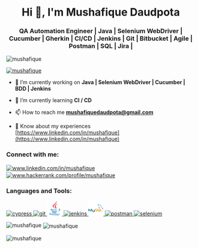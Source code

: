<h1 align="center">Hi 👋, I'm Mushafique Daudpota</h1>
<h3 align="center">QA Automation Engineer | Java | Selenium WebDriver | Cucumber | Gherkin | CI/CD | Jenkins | Git | Bitbucket | Agile | Postman | SQL | Jira |</h3>

<p align="left"> <img src="https://komarev.com/ghpvc/?username=mushafique&label=Profile%20views&color=0e75b6&style=flat" alt="mushafique" /> </p>

<p align="left"> <a href="https://github.com/ryo-ma/github-profile-trophy"><img src="https://github-profile-trophy.vercel.app/?username=mushafique" alt="mushafique" /></a> </p>

- 🔭 I’m currently working on **Java | Selenium WebDriver | Cucumber | BDD | Jenkins**

- 🌱 I’m currently learning **CI / CD**

- 📫 How to reach me **mushafiquedaudpota@gmail.com**

- 📄 Know about my experiences [https://www.linkedin.com/in/mushafique](https://www.linkedin.com/in/mushafique)

<h3 align="left">Connect with me:</h3>
<p align="left">
<a href="https://linkedin.com/in/www.linkedin.com/in/mushafique" target="blank"><img align="center" src="https://raw.githubusercontent.com/rahuldkjain/github-profile-readme-generator/master/src/images/icons/Social/linked-in-alt.svg" alt="www.linkedin.com/in/mushafique" height="30" width="40" /></a>
<a href="https://www.hackerrank.com/www.hackerrank.com/profile/mushafique" target="blank"><img align="center" src="https://raw.githubusercontent.com/rahuldkjain/github-profile-readme-generator/master/src/images/icons/Social/hackerrank.svg" alt="www.hackerrank.com/profile/mushafique" height="30" width="40" /></a>
</p>

<h3 align="left">Languages and Tools:</h3>
<p align="left"> <a href="https://www.cypress.io" target="_blank" rel="noreferrer"> <img src="https://raw.githubusercontent.com/simple-icons/simple-icons/6e46ec1fc23b60c8fd0d2f2ff46db82e16dbd75f/icons/cypress.svg" alt="cypress" width="40" height="40"/> </a> <a href="https://git-scm.com/" target="_blank" rel="noreferrer"> <img src="https://www.vectorlogo.zone/logos/git-scm/git-scm-icon.svg" alt="git" width="40" height="40"/> </a> <a href="https://www.java.com" target="_blank" rel="noreferrer"> <img src="https://raw.githubusercontent.com/devicons/devicon/master/icons/java/java-original.svg" alt="java" width="40" height="40"/> </a> <a href="https://www.jenkins.io" target="_blank" rel="noreferrer"> <img src="https://www.vectorlogo.zone/logos/jenkins/jenkins-icon.svg" alt="jenkins" width="40" height="40"/> </a> <a href="https://www.mysql.com/" target="_blank" rel="noreferrer"> <img src="https://raw.githubusercontent.com/devicons/devicon/master/icons/mysql/mysql-original-wordmark.svg" alt="mysql" width="40" height="40"/> </a> <a href="https://postman.com" target="_blank" rel="noreferrer"> <img src="https://www.vectorlogo.zone/logos/getpostman/getpostman-icon.svg" alt="postman" width="40" height="40"/> </a> <a href="https://www.selenium.dev" target="_blank" rel="noreferrer"> <img src="https://raw.githubusercontent.com/detain/svg-logos/780f25886640cef088af994181646db2f6b1a3f8/svg/selenium-logo.svg" alt="selenium" width="40" height="40"/> </a> </p>

<p><img align="left" src="https://github-readme-stats.vercel.app/api/top-langs?username=mushafique&show_icons=true&locale=en&layout=compact" alt="mushafique" /></p>

<p>&nbsp;<img align="center" src="https://github-readme-stats.vercel.app/api?username=mushafique&show_icons=true&locale=en" alt="mushafique" /></p>

<p><img align="center" src="https://github-readme-streak-stats.herokuapp.com/?user=mushafique&" alt="mushafique" /></p>

